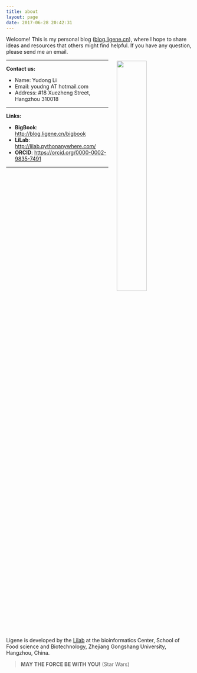 ```yaml
---
title: about
layout: page
date: 2017-06-28 20:42:31
---
```

Welcome! This is my personal blog ([blog.ligene.cn](http://blog.ligene.cn)), where I hope to share ideas and resources that others might find helpful. If you have any question, please send me an email.

<img src="http://www.ligene.cn/images/RTFM_mao.jpg" style="width: 40%; float:right; padding: 2px;"> 
<div style="width: 55%;">
<hr>
<b>Contact us:</b>
<ul>
	<li>Name: Yudong Li</li>
	<li>Email: youdng AT hotmail.com</li>
	<li>Address: #18 Xuezheng Street, Hangzhou 310018</li>
</ul>
<hr>
<b>Links:</b>
<ul>
 <li><strong>BigBook</strong>: <a href="http://blog.ligene.cn/bigbook" target="_blank">http://blog.ligene.cn/bigbook</a><br /></li>
 <li><strong>LiLab</strong>: <a href="http://lilab.pythonanywhere.com/" target="_blank">http://lilab.pythonanywhere.com/</a><br /> </li>
 <li><strong>ORCID</strong>: <a href="https://orcid.org/0000-0002-9835-7491" target="_blank">https://orcid.org/0000-0002-9835-7491</a><br /></li>
</ul>
<hr>
</div>
<p style="clear:both;">Ligene is developed by the <a href="http://www.ligene.cn">Lilab</a> at the bioinformatics Center, School of Food science and Biotechnology, Zhejiang Gongshang University, Hangzhou, China. </p>


> **MAY THE FORCE BE WITH YOU!** (Star Wars)

